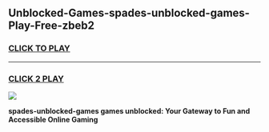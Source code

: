 
## Unblocked-Games-spades-unblocked-games-Play-Free-zbeb2
<h3>
<a href="https://premium76.site?title=spades-unblocked-games&ref=09A">CLICK TO PLAY</a></h3>
<hr>

<h3>
<a href="https://premium76.site?title=spades-unblocked-games&ref=09A">CLICK 2 PLAY</a>
  
</h3>

<a href="https://premium76.site?title=spades-unblocked-games&ref=09A"><img src="https://clearcache.store/games.png"></a>


**spades-unblocked-games games unblocked: Your Gateway to Fun and Accessible Online Gaming**
